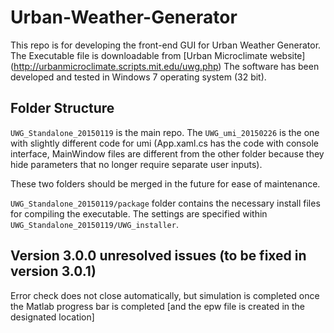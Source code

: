 # Urban-Weather-Generator

This repo is for developing the front-end GUI for Urban Weather Generator. The Executable file is downloadable from [Urban Microclimate website] (http://urbanmicroclimate.scripts.mit.edu/uwg.php)
The software has been developed and tested in Windows 7 operating system (32 bit).

## Folder Structure
```UWG_Standalone_20150119``` is the main repo. The ```UWG_umi_20150226``` is the one with slightly different code for umi (App.xaml.cs 
has the code with console interface, MainWindow files are different from the other folder because they hide parameters that no longer require separate user inputs).

These two folders should be merged in the future for ease of maintenance. 

```UWG_Standalone_20150119/package``` folder contains the necessary install files for compiling the executable. The settings are specified within ```UWG_Standalone_20150119/UWG_installer```.


## Version 3.0.0 unresolved issues (to be fixed in version 3.0.1)

Error check does not close automatically, but simulation is completed once the Matlab progress bar is completed [and the epw file is created in the designated location]

